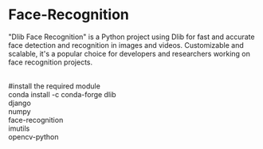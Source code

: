 # Face-Recognition
"Dlib Face Recognition" is a Python project using Dlib for fast and accurate face detection and recognition in images and videos. Customizable and scalable, it's a popular choice for developers and researchers working on face recognition projects.

<br>
#install the required module
<br>
conda install -c conda-forge dlib
<br>
django
<br>
numpy
<br>
face-recognition
<br>
imutils
<br>
opencv-python
